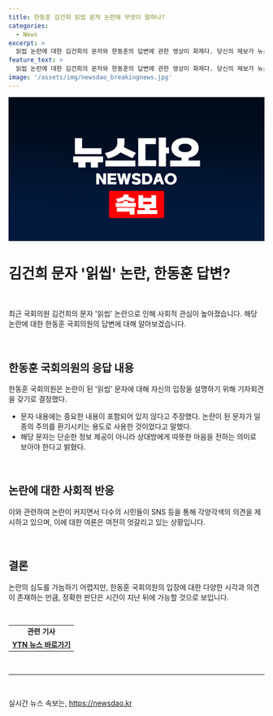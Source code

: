 ```yaml
---
title: 한동훈 김건희 읽씹 문자 논란에 무엇이 말하나?
categories:
  - News
excerpt: >
  읽씹 논란에 대한 김건희의 문자와 한동훈의 답변에 관한 영상이 화제다. 당신의 제보가 뉴스가 된다! YTN 검색해 채널 추가하고, 의견을 전하고 싶다면 02-398-8585로 전화하거나 social@ytn.co.kr로 메일을 보내보세요.
feature_text: >
  읽씹 논란에 대한 김건희의 문자와 한동훈의 답변에 관한 영상이 화제다. 당신의 제보가 뉴스가 된다! YTN 검색해 채널 추가하고, 의견을 전하고 싶다면 02-398-8585로 전화하거나 social@ytn.co.kr로 메일을 보내보세요.
image: '/assets/img/newsdao_breakingnews.jpg'
---
```


<p><img src="/assets/img/newsdao_breakingnews.jpg" alt="ranknews 속보" /></p>

<h1>김건희 문자 '읽씹' 논란, 한동훈 답변?</h1>

<p data-ke-size="size16">&nbsp;</p>

<p>최근 국회의원 김건희의 문자 '읽씹' 논란으로 인해 사회적 관심이 높아졌습니다. 해당 논란에 대한 한동훈 국회의원의 답변에 대해 알아보겠습니다.</p>

<p data-ke-size="size16">&nbsp;</p>

<h2 data-ke-size="size26">한동훈 국회의원의 응답 내용</h2>

<p data-ke-size="size16">한동훈 국회의원은 논란이 된 '읽씹' 문자에 대해 자신의 입장을 설명하기 위해 기자회견을 갖기로 결정했다.</p>

<ul>
<li>문자 내용에는 중요한 내용이 포함되어 있지 않다고 주장했다. 논란이 된 문자가 일종의 주의를 환기시키는 용도로 사용한 것이었다고 말했다.</li>
<li>해당 문자는 단순한 정보 제공이 아니라 상대방에게 따뜻한 마음을 전하는 의미로 보아야 한다고 밝혔다.</li>
</ul>

<p data-ke-size="size16">&nbsp;</p>

<h2 data-ke-size="size26">논란에 대한 사회적 반응</h2>

<p data-ke-size="size16">이와 관련하여 논란이 커지면서 다수의 시민들이 SNS 등을 통해 각양각색의 의견을 제시하고 있으며, 이에 대한 여론은 여전히 엇갈리고 있는 상황입니다.</p>

<p data-ke-size="size16">&nbsp;</p>

<h2 data-ke-size="size26">결론</h2>

<p data-ke-size="size16">논란의 심도를 가늠하기 어렵지만, 한동훈 국회의원의 입장에 대한 다양한 시각과 의견이 존재하는 만큼, 정확한 판단은 시간이 지난 뒤에 가능할 것으로 보입니다.</p>

<p data-ke-size="size16">&nbsp;</p>

<table>
<tbody>
<tr>
<td style="text-align: center; height: 17px;"><b>관련 기사</b></td>
</tr>
<tr>
<td style="text-align: center; height: 17px;"><b><a href="https://www.ytn.co.kr/_ln/0101_202110072035110229">YTN 뉴스 바로가기</a></b></td>
</tr>
</tbody>
</table>

<p data-ke-size="size16">&nbsp;</p>

<hr>

<p data-ke-size="size16">&nbsp;</p>
실시간 뉴스 속보는, <a href="https://newsdao.kr" rel="dofollow">https://newsdao.kr</a>


